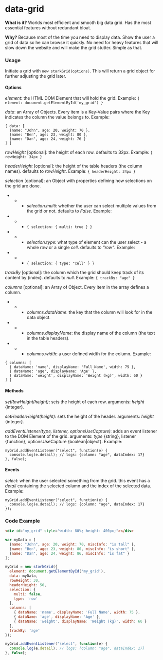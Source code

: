 # data-grid
**What is it?**
Worlds most efficient and smooth big data grid.
Has the most essential features without redundant bloat.

**Why?**
Because most of the time you need to display data. Show the user a grid of data so he can browse it quickly.
No need for heavy features that will slow down the website and will make the grid stutter.
Simple as that.

### Usage
Initiate a grid with `new storkGrid(options)`. This will return a grid object for further adjusting the grid later.

#### Options
_element_: the HTML DOM Element that will hold the grid. Example:
`{ element: document.getElementById('my_grid') }`

_data_: an Array of Objects. Every item is a Key-Value pairs where the Key indicates the column the value belongs to. Example:
```
{ data: [
  {name: "John", age: 20, weight: 70 },
  {name: "Ben", age: 23, weight: 80 },
  {name: "Dan", age: 24, weight: 76 }
] }
```

_rowHeight_ [optional]: the height of each row. defaults to 32px. Example:
`{ rowHeight: 34px }`

_headerHeight_ [optional]: the height of the table headers (the column names). defaults to _rowHeight_. Example:
`{ headerHeight: 34px }`

_selection_ [optional]: an Object with properties defining how selections on the grid are done.
- - - _selection.multi_: whether the user can select multiple values from the grid or not. defaults to _False_. Example:
- - - `{ selection: { multi: true } }`
- - - _selection.type_: what type of element can the user select - a whole _row_ or a single _cell_. defaults to _"row"_. Example:
- - - `{ selection: { type: "cell" } }`

_trackBy_ [optional]: the column which the grid should keep track of its content by (index). defaults to _null_. Example:
`{ trackBy: "age" }`

_columns_ [optional]: an Array of Object. Every item in the array defines a column.
- - - _columns.dataName_: the key that the column will look for in the data object.
- - - _columns.displayName_: the display name of the column (the text in the table headers).
- - - _columns.width_: a user defined width for the column.
Example:
```
{ columns: [
  { dataName: 'name', displayName: 'Full Name', width: 75 },
  { dataName: 'age', displayName: 'Age' },
  { dataName: 'weight', displayName: 'Weight (kg)', width: 60 }
] }
```

#### Methods
_setRowHeight(height)_: sets the height of each row. arguments: _height_ {integer}.

_setHeaderHeight(height)_: sets the height of the header. arguments: _height_ {integer}.

_addEventListener(type, listener, optionsUseCapture)_: adds an event listener to the DOM Element of the grid.
arguments: _type_ {string}, listener {function}, optionsUseCapture {boolean|object}. Example:
```
myGrid.addEventListener("select", function(e) {
  console.log(e.detail); // logs: {column: "age", dataIndex: 17}
}, false);
```


#### Events
_select_: when the user selected something from the grid. this event has a _detail_ containing the selected column and the index of the selected data. Example:
```
myGrid.addEventListener("select", function(e) {
  console.log(e.detail); // logs: {column: "age", dataIndex: 17}
});
```

### Code Example
```html
<div id="my_grid" style="width: 80%; height: 400px;"></div>
```
```js
var myData = [
  {name: "John", age: 20, weight: 70, miscInfo: "is tall" },
  {name: "Ben", age: 23, weight: 80, miscInfo: "is short" },
  {name: "Dan", age: 24, weight: 86, miscInfo: "is fat" }
];

myGrid = new storkGrid({
  element: document.getElementById('my_grid'),
  data: myData,
  rowHeight: 30,
  headerHeight: 50,
  selection: {
    multi: false,
    type: 'row'
  },
  columns: [
    { dataName: 'name', displayName: 'Full Name', width: 75 },
    { dataName: 'age', displayName: 'Age' },
    { dataName: 'weight', displayName: 'Weight (kg)', width: 60 }
  ],
  trackBy: 'age'
});

myGrid.addEventListener("select", function(e) {
  console.log(e.detail); // logs: {column: "age", dataIndex: 17}
}, false);
```